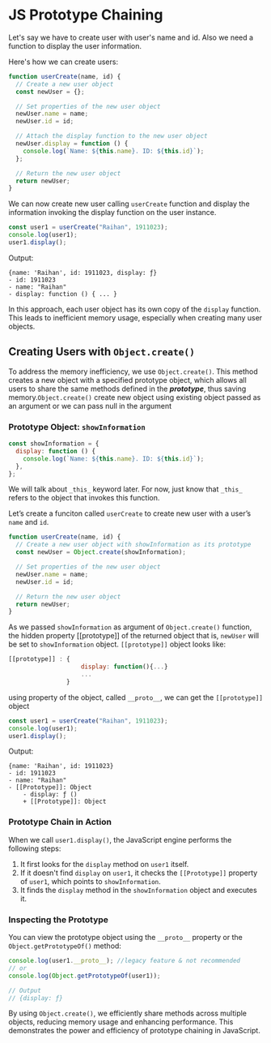# JS Prototype Chaining

Let's say we have to create user with user's name and id. Also we need a function to display the user information.

Here's how we can create users:

```js
function userCreate(name, id) {
  // Create a new user object
  const newUser = {};

  // Set properties of the new user object
  newUser.name = name;
  newUser.id = id;

  // Attach the display function to the new user object
  newUser.display = function () {
    console.log(`Name: ${this.name}. ID: ${this.id}`);
  };

  // Return the new user object
  return newUser;
}
```

We can now create new user calling `userCreate` function and display the information invoking the display function on the user instance.

```js
const user1 = userCreate("Raihan", 1911023);
console.log(user1);
user1.display();
```

Output:

```
{name: 'Raihan', id: 1911023, display: ƒ}
- id: 1911023
- name: "Raihan"
- display: function () { ... }
```

In this approach, each user object has its own copy of the `display` function. This leads to inefficient memory usage, especially when creating many user objects.

## Creating Users with `Object.create()`

To address the memory inefficiency, we use `Object.create()`. This method creates a new object with a specified prototype object, which allows all users to share the same methods defined in the **_prototype_**, thus saving memory.`Object.create()` create new object using existing object passed as an argument or we can pass null in the argument

### Prototype Object: `showInformation`

```js
const showInformation = {
  display: function () {
    console.log(`Name: ${this.name}. ID: ${this.id}`);
  },
};
```

We will talk about `_this_` keyword later. For now, just know that `_this_` refers to the object that invokes this function.

Let’s create a funciton called `userCreate` to create new user with a user’s `name` and `id`.

```js
function userCreate(name, id) {
  // Create a new user object with showInformation as its prototype
  const newUser = Object.create(showInformation);

  // Set properties of the new user object
  newUser.name = name;
  newUser.id = id;

  // Return the new user object
  return newUser;
}
```

As we passed `showInformation` as argument of `Object.create()` function, the hidden property [[prototype]] of the returned object that is, `newUser` will be set to `showInformation` object.
`[[prototype]]` object looks like:

```js
[[prototype]] : {
                    display: function(){...}
                    ...
                }
```

using property of the object, called `__proto__`, we can get the `[[prototype]]` object

```js
const user1 = userCreate("Raihan", 1911023);
console.log(user1);
user1.display();
```

Output:

```
{name: 'Raihan', id: 1911023}
- id: 1911023
- name: "Raihan"
- [[Prototype]]: Object
    - display: ƒ ()
    + [[Prototype]]: Object
```

### Prototype Chain in Action

When we call `user1.display()`, the JavaScript engine performs the following steps:

1. It first looks for the `display` method on `user1` itself.
2. If it doesn't find `display` on `user1`, it checks the `[[Prototype]]` property of `user1`, which points to `showInformation`.
3. It finds the `display` method in the `showInformation` object and executes it.

### Inspecting the Prototype

You can view the prototype object using the `__proto__` property or the `Object.getPrototypeOf()` method:

```js
console.log(user1.__proto__); //legacy feature & not recommended
// or
console.log(Object.getPrototypeOf(user1));

// Output
// {display: ƒ}
```

By using `Object.create()`, we efficiently share methods across multiple objects, reducing memory usage and enhancing performance. This demonstrates the power and efficiency of prototype chaining in JavaScript.
